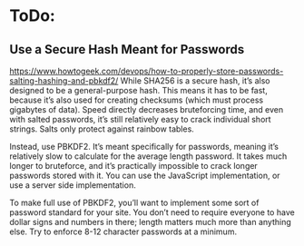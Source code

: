 
# ToDo:
## Use a Secure Hash Meant for Passwords
https://www.howtogeek.com/devops/how-to-properly-store-passwords-salting-hashing-and-pbkdf2/
While SHA256 is a secure hash, it’s also designed to be a general-purpose hash. This means it has to be fast, because it’s also used for creating checksums (which must process gigabytes of data). Speed directly decreases bruteforcing time, and even with salted passwords, it’s still relatively easy to crack individual short strings. Salts only protect against rainbow tables.

Instead, use PBKDF2. It’s meant specifically for passwords, meaning it’s relatively slow to calculate for the average length password. It takes much longer to bruteforce, and it’s practically impossible to crack longer passwords stored with it. You can use the JavaScript implementation, or use a server side implementation.

To make full use of PBKDF2, you’ll want to implement some sort of password standard for your site. You don’t need to require everyone to have dollar signs and numbers in there; length matters much more than anything else. Try to enforce 8-12 character passwords at a minimum.